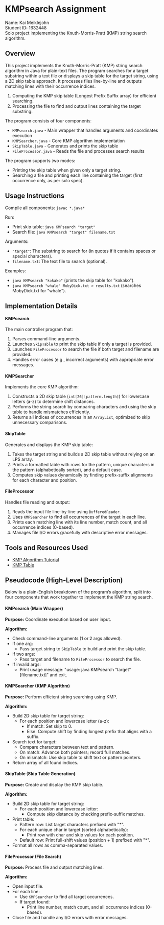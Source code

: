 # KMPsearch Assignment
Name: Kai Meiklejohn  
Student ID: 1632448  
Solo project implementing the Knuth-Morris-Pratt (KMP) string search algorithm.

## Overview
This project implements the Knuth-Morris-Pratt (KMP) string search algorithm in Java for plain-text files. The program searches for a target substring within a text file or displays a skip table for the target string, using a 2D skip table approach. It processes files line-by-line and outputs matching lines with their occurrence indices.

1. Computing the KMP skip table (Longest Prefix Suffix array) for efficient searching.
2. Processing the file to find and output lines containing the target substring.

The program consists of four components:
- `KMPsearch.java` - Main wrapper that handles arguments and coordinates execution
- `KMPSearcher.java` - Core KMP algorithm implementation
- `SkipTable.java` - Generates and prints the skip table
- `FileProcessor.java` - Reads the file and processes search results

The program supports two modes:
- Printing the skip table when given only a target string.
- Searching a file and printing each line containing the target (first occurrence only, as per solo spec).

## Usage Instructions
Compile all components: `javac *.java*`

Run:
- Print skip table: `java KMPsearch "target"`
- Search file: `java KMPsearch "target" filename.txt`

Arguments:
- `"target"`: The substring to search for (in quotes if it contains spaces or special characters).
- `filename.txt`: The text file to search (optional).

Examples:
- `java KMPsearch "kokako"` (prints the skip table for "kokako").
- `java KMPsearch "whale" MobyDick.txt > results.txt` (searches MobyDick.txt for "whale").

## Implementation Details

#### KMPsearch
The main controller program that:
1. Parses command-line arguments.
2. Launches `SkipTable` to print the skip table if only a target is provided.
3. Launches `FileProcessor` to search the file if both target and filename are provided.
4. Handles error cases (e.g., incorrect arguments) with appropriate error messages.

#### KMPSearcher
Implements the core KMP algorithm:
1. Constructs a 2D skip table (`int[26][pattern.length]`) for lowercase letters (a-z) to determine shift distances.
2. Performs the string search by comparing characters and using the skip table to handle mismatches efficiently.
3. Returns all indices of occurrences in an `ArrayList`, optimized to skip unnecessary comparisons.

#### SkipTable
Generates and displays the KMP skip table:
1. Takes the target string and builds a 2D skip table without relying on an LPS array.
2. Prints a formatted table with rows for the pattern, unique characters in the pattern (alphabetically sorted), and a default case.
3. Computes skip values dynamically by finding prefix-suffix alignments for each character and position.

#### FileProcessor
Handles file reading and output:
1. Reads the input file line-by-line using `BufferedReader`.
2. Uses `KMPSearcher` to find all occurrences of the target in each line.
3. Prints each matching line with its line number, match count, and all occurrence indices (0-based).
4. Manages file I/O errors gracefully with descriptive error messages.

## Tools and Resources Used
- [KMP Algorithm Tutorial](https://www.geeksforgeeks.org/kmp-algorithm-for-pattern-searching/)
- [KMP Table](https://stackoverflow.com/questions/13792118/kmp-prefix-table)

## Pseudocode (High-Level Description)
Below is a plain-English breakdown of the program’s algorithm, split into four components that work together to implement the KMP string search.

#### KMPsearch (Main Wrapper)
**Purpose:** Coordinate execution based on user input.

**Algorithm:**
- Check command-line arguments (1 or 2 args allowed).
- If one arg:
  - Pass target string to `SkipTable` to build and print the skip table.
- If two args:
  - Pass target and filename to `FileProcessor` to search the file.
- If invalid args:
  - Print usage message: "usage: java KMPsearch \"target\" [filename.txt]" and exit.

#### KMPSearcher (KMP Algorithm)
**Purpose:** Perform efficient string searching using KMP.

**Algorithm:**
- Build 2D skip table for target string:
  - For each position and lowercase letter (a-z):
    - If match: Set skip to 0.
    - Else: Compute shift by finding longest prefix that aligns with a suffix.
- Search text for target:
  - Compare characters between text and pattern.
  - On match: Advance both pointers; record full matches.
  - On mismatch: Use skip table to shift text or pattern pointers.
- Return array of all found indices.

#### SkipTable (Skip Table Generation)
**Purpose:** Create and display the KMP skip table.

**Algorithm:**
- Build 2D skip table for target string:
  - For each position and lowercase letter:
    - Compute skip distance by checking prefix-suffix matches.
- Print table:
  - Pattern row: List target characters prefixed with "*".
  - For each unique char in target (sorted alphabetically):
    - Print row with char and skip values for each position.
  - Default row: Print full-shift values (position + 1) prefixed with "*".
- Format all rows as comma-separated values.

#### FileProcessor (File Search)
**Purpose:** Process file and output matching lines.

**Algorithm:**
- Open input file.
- For each line:
  - Use `KMPSearcher` to find all target occurrences.
  - If target found:
    - Print line number, match count, and all occurrence indices (0-based).
- Close file and handle any I/O errors with error messages.
